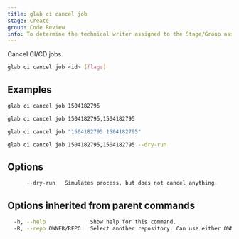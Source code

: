 ```yaml
---
title: glab ci cancel job
stage: Create
group: Code Review
info: To determine the technical writer assigned to the Stage/Group associated with this page, see https://about.gitlab.com/handbook/product/ux/technical-writing/#assignments
---
```


<!--
This documentation is auto generated by a script.
Please do not edit this file directly. Run `make gen-docs` instead.
-->

Cancel CI/CD jobs.

```bash twoslash title="Terminal"
glab ci cancel job <id> [flags]
```

## Examples

```bash twoslash title="Terminal"
glab ci cancel job 1504182795

glab ci cancel job 1504182795,1504182795

glab ci cancel job "1504182795 1504182795"

glab ci cancel job 1504182795,1504182795 --dry-run
```

## Options

```bash twoslash title="Terminal"
      --dry-run   Simulates process, but does not cancel anything.
```

## Options inherited from parent commands

```bash twoslash title="Terminal"
  -h, --help              Show help for this command.
  -R, --repo OWNER/REPO   Select another repository. Can use either OWNER/REPO or `GROUP/NAMESPACE/REPO` format. Also accepts full URL or Git URL.
```
